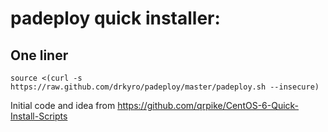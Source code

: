 padeploy quick installer:
==========================


One liner
-----
    source <(curl -s https://raw.github.com/drkyro/padeploy/master/padeploy.sh --insecure)

Initial code and idea from https://github.com/qrpike/CentOS-6-Quick-Install-Scripts
